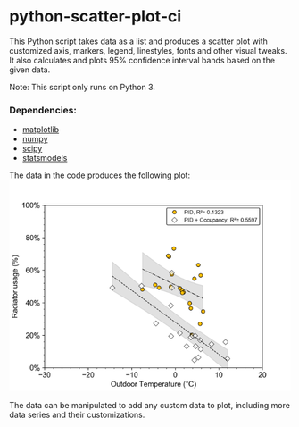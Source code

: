 # python-scatter-plot-ci
This Python script takes data as a list and produces a scatter plot with customized axis, markers, legend, linestyles, fonts and other visual tweaks. It also calculates and plots 95% confidence interval bands based on the given data.

Note: This script only runs on Python 3.

### Dependencies:
- [matplotlib](https://matplotlib.org/)
- [numpy](https://numpy.org/)
- [scipy](https://www.scipy.org/)
- [statsmodels](https://www.statsmodels.org/stable/index.html)

The data in the code produces the following plot:
![plot](https://github.com/AKstudios/python-scatter-plot-ci/blob/master/tout_vs_radon_pid_red.png)

The data can be manipulated to add any custom data to plot, including more data series and their customizations.
